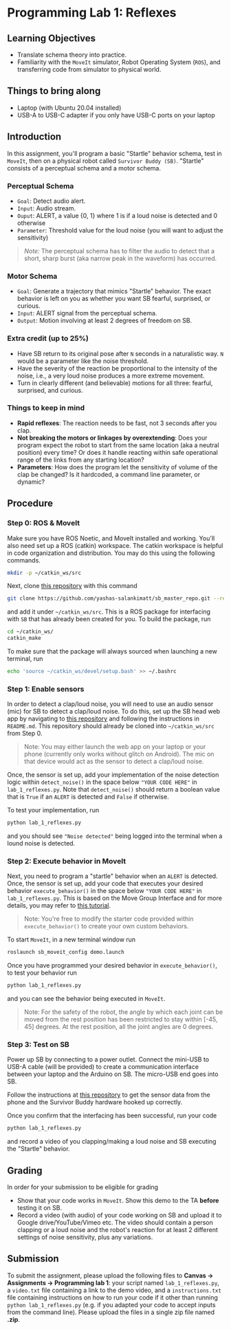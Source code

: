 # Programming Lab 1: Reflexes

## Learning Objectives

- Translate schema theory into practice.
- Familiarity with the `MoveIt` simulator, Robot Operating System (`ROS`), and transferring code from simulator to physical world.

## Things to bring along

- Laptop (with Ubuntu 20.04 installed)
- USB-A to USB-C adapter if you only have USB-C ports on your laptop

## Introduction

In this assignment, you'll program a basic "Startle" behavior schema, test in `MoveIt`, then on a physical robot called `Survivor Buddy (SB)`. "Startle" consists of a perceptual schema and a motor schema.

### Perceptual Schema

- `Goal`: Detect audio alert.
- `Input`: Audio stream.
- `Ouput`: ALERT, a value {0, 1} where 1 is if a loud noise is detected and 0 otherwise
- `Parameter`: Threshold value for the loud noise (you will want to adjust the sensitivity)

> _Note:_ The perceptual schema has to filter the audio to detect that a short, sharp burst (aka narrow peak in the waveform) has occurred.

### Motor Schema

- `Goal`: Generate a trajectory that mimics "Startle" behavior. The exact behavior is left on you as whether you want SB fearful, surprised, or curious.
- `Input`: ALERT signal from the perceptual schema.
- `Output`: Motion involving at least 2 degrees of freedom on SB.

### Extra credit (up to 25%)

- Have SB return to its original pose after `N` seconds in a naturalistic way. `N` would be a parameter like the noise threshold.
- Have the severity of the reaction be proportional to the intensity of the noise, i.e., a very loud noise produces a more extreme movement.
- Turn in clearly different (and believable) motions for all three: fearful, surprised, and curious.

### Things to keep in mind

- **Rapid reflexes**: The reaction needs to be fast, not 3 seconds after you clap.
- **Not breaking the motors or linkages by overextending**: Does your program expect the robot to start from the same location (aka a neutral position) every time? Or does it handle reacting within safe operational range of the links from any starting location?
- **Parameters**: How does the program let the sensitivity of volume of the clap be changed? Is it hardcoded, a command line parameter, or dynamic?

## Procedure

### Step 0: ROS & MoveIt

Make sure you have ROS Noetic, and MoveIt installed and working. You'll also need set up a ROS (catkin) workspace. The catkin workspace is helpful in code organization and distribution. You may do this using the following commands.

```sh
mkdir -p ~/catkin_ws/src
```

Next, clone [this repository](https://github.com/yashas-salankimatt/sb_master_repo.git) with this command

```sh
git clone https://github.com/yashas-salankimatt/sb_master_repo.git --recurse-submodules
```

and add it under `~/catkin_ws/src`. This is a ROS package for interfacing with `SB` that has already been created for you. To build the package, run

```sh
cd ~/catkin_ws/
catkin_make
```

To make sure that the package will always sourced when launching a new terminal, run

```sh
echo 'source ~/catkin_ws/devel/setup.bash' >> ~/.bashrc
```

### Step 1: Enable sensors

In order to detect a clap/loud noise, you will need to use an audio sensor (mic) for SB to detect a clap/loud noise. To do this, set up the SB head web app by navigating to [this repository](https://github.com/yashas-salankimatt/sb_web/) and following the instructions in `README.md`. This repository should already be cloned into `~/catkin_ws/src` from Step 0.

> Note: You may either launch the web app on your laptop or your phone (currently only works without glitch on Android). The mic on that device would act as the sensor to detect a clap/loud noise.

Once, the sensor is set up, add your implementation of the noise detection logic within `detect_noise()` in the space below `"YOUR CODE HERE"` in `lab_1_reflexes.py`. Note that `detect_noise()` should return a boolean value that is `True` if an `ALERT` is detected and `False` if otherwise.

To test your implementation, run

```sh
python lab_1_reflexes.py
```

and you should see `"Noise detected"` being logged into the terminal when a lound noise is detected.

### Step 2: Execute behavior in MoveIt

Next, you need to program a "startle" behavior when an `ALERT` is detected. Once, the sensor is set up, add your code that executes your desired behavior `execute_behavior()` in the space below `"YOUR CODE HERE"` in `lab_1_reflexes.py`. This is based on the Move Group Interface and for more details, you may refer to [this tutorial](https://ros-planning.github.io/moveit_tutorials/doc/move_group_python_interface/move_group_python_interface_tutorial.html).

> Note: You're free to modify the starter code provided within `execute_behavior()` to create your own custom behaviors.

To start `MoveIt`, in a new terminal window run

```sh
roslaunch sb_moveit_config demo.launch
```

Once you have programmed your desired behavior in `execute_behavior()`, to test your behavior run

```python
python lab_1_reflexes.py
```

and you can see the behavior being executed in `MoveIt`.

> Note: For the safety of the robot, the angle by which each joint can be moved from the rest position has been restricted to stay within [-45, 45] degrees. At the rest position, all the joint angles are 0 degrees.

### Step 3: Test on SB

Power up SB by connecting to a power outlet. Connect the mini-USB to USB-A cable (will be provided) to create a communication interface between your laptop and the Arduino on SB. The micro-USB end goes into SB.

Follow the instructions at [this repository](https://github.com/yashas-salankimatt/sb_web/) to get the sensor data from the phone and the Survivor Buddy hardware hooked up correctly.

Once you confirm that the interfacing has been successful, run your code

```python
python lab_1_reflexes.py
```

and record a video of you clapping/making a loud noise and SB executing the "Startle" behavior.

## Grading

In order for your submission to be eligible for grading

- Show that your code works in `MoveIt`. Show this demo to the TA **before** testing it on SB.
- Record a video (with audio) of your code working on SB and upload it to Google drive/YouTube/Vimeo etc. The video should contain a person clapping or a loud noise and the robot's reaction for at least 2 different settings of noise sensitivity, plus any variations.

## Submission

To submit the assignment, please upload the following files to **Canvas -> Assignments -> Programming lab 1**: your script named `lab_1_reflexes.py`, a `video.txt` file containing a link to the demo video, and a `instructions.txt` file containing instructions on how to run your code if it other than running `python lab_1_reflexes.py` (e.g. if you adapted your code to accept inputs from the command line). Please upload the files in a single zip file named **<your UIN>.zip**.

